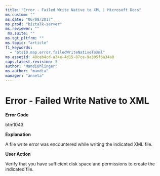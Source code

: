 ```yaml
---
title: "Error - Failed Write Native to XML | Microsoft Docs"
ms.custom: ""
ms.date: "06/08/2017"
ms.prod: "biztalk-server"
ms.reviewer: ""
 ms.suite: ""
ms.tgt_pltfrm: ""
ms.topic: "article"
f1_keywords: 
  - "bts10.map.error.failedWriteNativeToXml"
ms.assetid: 48ceb4cd-a34e-4d15-87ce-9a395f6a34a0
caps.latest.revision: 5
author: "MandiOhlinger"
ms.author: "mandia"
manager: "anneta"
---
```

# Error - Failed Write Native to XML
**Error Code**  
  
 btm1043  
  
 **Explanation**  
  
 A file write error was encountered while writing the indicated XML file.  
  
 **User Action**  
  
 Verify that you have sufficient disk space and permissions to create the indicated file.